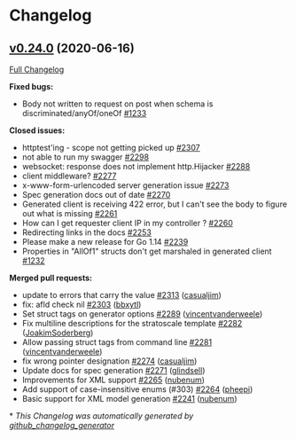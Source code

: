 # Changelog

## [v0.24.0](https://github.com/istforks/go-swagger/tree/v0.24.0) (2020-06-16)

[Full Changelog](https://github.com/istforks/go-swagger/compare/v0.23.0...v0.24.0)

**Fixed bugs:**

- Body not written to request on post when schema is discriminated/anyOf/oneOf [\#1233](https://github.com/istforks/go-swagger/issues/1233)

**Closed issues:**

- httptest'ing - scope not getting picked up [\#2307](https://github.com/istforks/go-swagger/issues/2307)
- not able to run my swagger  [\#2298](https://github.com/istforks/go-swagger/issues/2298)
- websocket: response does not implement http.Hijacker [\#2288](https://github.com/istforks/go-swagger/issues/2288)
- client middleware? [\#2277](https://github.com/istforks/go-swagger/issues/2277)
- x-www-form-urlencoded server generation issue [\#2273](https://github.com/istforks/go-swagger/issues/2273)
- Spec generation docs out of date [\#2270](https://github.com/istforks/go-swagger/issues/2270)
- Generated client is receiving 422 error, but I can't see the body to figure out what is missing [\#2261](https://github.com/istforks/go-swagger/issues/2261)
- How can I get requester client IP in my controller ? [\#2260](https://github.com/istforks/go-swagger/issues/2260)
- Redirecting links in the docs [\#2253](https://github.com/istforks/go-swagger/issues/2253)
- Please make a new release for Go 1.14 [\#2239](https://github.com/istforks/go-swagger/issues/2239)
- Properties in "AllOf1" structs don't get marshaled in generated client [\#1232](https://github.com/istforks/go-swagger/issues/1232)

**Merged pull requests:**

- update to errors that carry the value [\#2313](https://github.com/istforks/go-swagger/pull/2313) ([casualjim](https://github.com/casualjim))
- fix: afld check nil [\#2303](https://github.com/istforks/go-swagger/pull/2303) ([bbxytl](https://github.com/bbxytl))
- Set struct tags on generator options [\#2289](https://github.com/istforks/go-swagger/pull/2289) ([vincentvanderweele](https://github.com/vincentvanderweele))
- Fix multiline descriptions for the stratoscale template [\#2282](https://github.com/istforks/go-swagger/pull/2282) ([JoakimSoderberg](https://github.com/JoakimSoderberg))
- Allow passing struct tags from command line [\#2281](https://github.com/istforks/go-swagger/pull/2281) ([vincentvanderweele](https://github.com/vincentvanderweele))
- fix wrong pointer designation [\#2274](https://github.com/istforks/go-swagger/pull/2274) ([casualjim](https://github.com/casualjim))
- Update docs for spec generation [\#2271](https://github.com/istforks/go-swagger/pull/2271) ([glindsell](https://github.com/glindsell))
- Improvements for XML support [\#2265](https://github.com/istforks/go-swagger/pull/2265) ([nubenum](https://github.com/nubenum))
- Add support of case-insensitive enums \(\#303\) [\#2264](https://github.com/istforks/go-swagger/pull/2264) ([pheepi](https://github.com/pheepi))
- Basic support for XML model generation [\#2241](https://github.com/istforks/go-swagger/pull/2241) ([nubenum](https://github.com/nubenum))



\* *This Changelog was automatically generated by [github_changelog_generator](https://github.com/github-changelog-generator/github-changelog-generator)*

